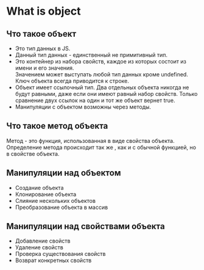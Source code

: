 # What is object

## Что такое объект

- Это тип данных в JS.
- Данный тип данных - единственный не примитивный тип.
- Это контейнер из набора свойств, каждое из которых состоит из имени и его значения.  
Значением может выступать любой тип данных кроме undefined.  
Ключ объекта всегда приводится к строке.
- Объект имеет ссылочный тип. Два отдельных объекта никогда не будут равными, даже если они имеют равный набор свойств. Только сравнение двух ссылок на один и тот же объект вернет true.
- Манипуляции с объектом возможны через методы.

## Что такое метод объекта

Метод - это функция, использованная в виде свойства объекта.  
Определение метода происходит так же , как и с обычной функцией, но в свойстве объекта.

## Манипуляции над объектом

- Создание объекта
- Клонирование объекта
- Слияние нескольких объектов
- Преобразование объекта в массив

## Манипуляции над свойствами объекта

- Добавление свойств
- Удаление свойств
- Проверка существования свойств
- Возврат конкретных свойств